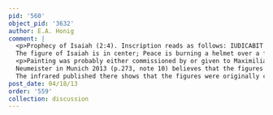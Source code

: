 ```yaml
---
pid: '560'
object_pid: '3632'
author: E.A. Honig
comment: |
  <p>Prophecy of Isaiah (2:4). Inscription reads as follows: IUDICABIT GENTES, ET ARGUET POPULOS MULTOS, ET CONFLABUNT GLADIOS SUOS IN UOMERES, ET LANCEAS SUAS IN FALCES.  ISAIAE II  (And he shall judge among the nations, and shall rebuke many people:  and they shall beat their swords into plowshares, and their spears into pruninghooks."  Also inscribed between the legs of the putto: PAX. On ground near flower basket at right: FOELICITAS. On the cross, PIETAS. On the cornucopia, ABUNDANTIA.<br />
  The figure of Isaiah is in center; Peace is burning a helmet over a fire and holding an olive branch.  At forge figures are plunging swords into plowshares.  The Female figures at right are fruits of peace:  Felicity, Piety and Abundance. </p>
  <p>Painting was probably either commissioned by or given to Maximilian I of Bavaria, leader of Catholic League, as reference to conclusion of twelve-years truce in 1609. He also owned Jan's <em>Jonah and the Whale</em> now in Munich.<br />
  Neumeister in Munich 2013 (p.273, note 10) believes that the figures around the smithy are also by Van Balen, which seems odd given that this was a subject that Jan had already painted on his own before this (a smithy, not Isaiah); she says that one can tell this from the manner of painting the flesh but I cannot see this at all.<br />
  The infrared published there shows that the figures were originally conceived as being quite a lot larger. Probably the theme of the picture was originally a "Venus at the Forge of Vulcan" and it was changed around to accommodate the Isaiah theme for this 1609 commission;  hence the work could have been begun slightly earlier.</p>
post_date: 04/18/13
order: '559'
collection: discussion
---
```

